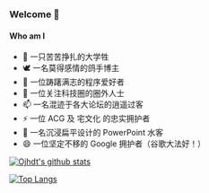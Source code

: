 ### Welcome 👋

#### Who am I

- 🏫 一只苦苦挣扎的大学牲
- 🕊️ 一名莫得感情的鸽手博主
- 🌱 一位踌躇满志的程序爱好者
- 🔭 一位关注科技圈的圈外人士
- 📫 一名混迹于各大论坛的逍遥过客
- ⚡ 一位 ACG 及 宅文化 的忠实拥护者
- 📇 一名沉浸扁平设计的 PowerPoint 水客
- 😄 一位坚定不移的 Google 拥护者（谷歌大法好！）

[![Ojhdt's github stats](https://github-readme-stats.vercel.app/api?username=ojhdt&show_icons=true)](https://github.com/anuraghazra/github-readme-stats)

[![Top Langs](https://github-readme-stats.vercel.app/api/top-langs/?username=ojhdt&layout=compact)](https://github.com/anuraghazra/github-readme-stats)

<!--
**ojhdt/ojhdt** is a ✨ _special_ ✨ repository because its `README.md` (this file) appears on your GitHub profile.

Here are some ideas to get you started:

- 🔭 I’m currently working on ...
- 🌱 I’m currently learning ...
- 👯 I’m looking to collaborate on ...
- 🤔 I’m looking for help with ...
- 💬 Ask me about ...
- 📫 How to reach me: ...
- 😄 Pronouns: ...
- ⚡ Fun fact: ...
-->
